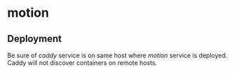 # motion

## Deployment

Be sure of *caddy* service is on same host where *motion* service is deployed. Caddy will not discover containers on remote hosts.

